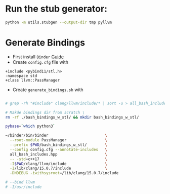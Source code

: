 Run the stub generator:
======================
```bash
python -m utils.stubgen --output-dir tmp pyllvm
```

Generate Bindings
===============

- First install `Binder` [Guide]()
- Create `config.cfg` file with 
```
+include <pybind11/stl.h>
-namespace std
+class llvm::PassManager
```

- Create `generate_bindings.sh` with
```bash

# grep -rh "#include" clang/llvm/include/* | sort -u > all_bash_includes.hpp

# Makde bindings dir from scratch \
rm -rf ./bash_bindings_w_stl/ && mkdir bash_bindings_w_stl/

pybase=`which python3`

~/binder/bin/binder 						\
  --root-module PassManager 				\
  --prefix $PWD/bash_bindings_w_stl/ 		\
  --config config.cfg --annotate-includes 	\
  all_bash_includes.hpp 					\
  -- -std=c++17 							\
  -I$PWD/clang/llvm/include 				\
  -I/lib/clang/15.0.7/include 				\
  -DNDEBUG -iwithsysroot=/lib/clang/15.0.7/include

# --bind llvm 
# -I/usr/include 
```
